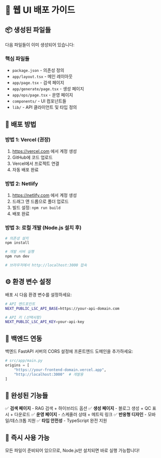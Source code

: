 # 🚀 **웹 UI 배포 가이드**

## 📦 **생성된 파일들**

다음 파일들이 이미 생성되어 있습니다:

### **핵심 파일들**
- `package.json` - 의존성 정의
- `app/layout.tsx` - 메인 레이아웃
- `app/page.tsx` - 검색 페이지
- `app/generate/page.tsx` - 생성 페이지  
- `app/ops/page.tsx` - 운영 페이지
- `components/` - UI 컴포넌트들
- `lib/` - API 클라이언트 및 타입 정의

## 🔧 **배포 방법**

### **방법 1: Vercel (권장)**
1. https://vercel.com 에서 계정 생성
2. GitHub에 코드 업로드
3. Vercel에서 프로젝트 연결
4. 자동 배포 완료

### **방법 2: Netlify**
1. https://netlify.com 에서 계정 생성
2. 드래그 앤 드롭으로 폴더 업로드
3. 빌드 설정: `npm run build`
4. 배포 완료

### **방법 3: 로컬 개발 (Node.js 설치 후)**
```bash
# 의존성 설치
npm install

# 개발 서버 실행
npm run dev

# 브라우저에서 http://localhost:3000 접속
```

## ⚙️ **환경 변수 설정**

배포 시 다음 환경 변수를 설정하세요:

```bash
# API 엔드포인트
NEXT_PUBLIC_LSC_API_BASE=https://your-api-domain.com

# API 키 (선택사항)
NEXT_PUBLIC_LSC_API_KEY=your-api-key
```

## 🔗 **백엔드 연동**

백엔드 FastAPI 서버의 CORS 설정에 프론트엔드 도메인을 추가하세요:

```python
# src/app/main.py
origins = [
    "https://your-frontend-domain.vercel.app",
    "http://localhost:3000"  # 개발용
]
```

## 🎯 **완성된 기능들**

✅ **검색 페이지** - RAG 검색 + 하이브리드 옵션
✅ **생성 페이지** - 블로그 생성 + QC 표시 + 다운로드
✅ **운영 페이지** - 스케줄러 상태 + 메트릭 링크
✅ **반응형 디자인** - 모바일/데스크톱 지원
✅ **타입 안전성** - TypeScript 완전 지원

## 🚀 **즉시 사용 가능**

모든 파일이 준비되어 있으므로, Node.js만 설치되면 바로 실행 가능합니다!









